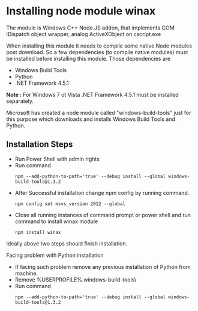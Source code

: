 # Installing node module winax

The module is Windows C++ Node.JS addon, that implements COM IDispatch object wrapper, analog ActiveXObject on cscript.exe

When installing this module it needs to compile some native Node modules post download. So a few dependencies (to compile native modules) must be installed before installing this module. 
Those dependencies are 

- Windows Build Tools
- Python
- .NET Framework 4.5.1

__Note :__  For Windows 7 ot Vista .NET Framework 4.5.1 must be installed separately.

Microsoft has created a node module called "windows-build-tools" just for this purpose which downloads and installs Windows Build Tools and Python.

## Installation Steps

- Run Power Shell with admin rights
- Run command
	```{r, engine='bash', count_lines}
	npm --add-python-to-path='true' --debug install --global windows-build-tools@1.3.2	
	```
- After Successful installation change npm config by running command. 
	```{r, engine='bash', count_lines}
	npm config set msvs_version 2012 --global	
	```
- Close all running instances of command prompt or power shell and run command to install winax module
	```{r, engine='bash', count_lines}
	npm install winax
	```

Ideally above two steps should finish installation.  

Facing problem with Python installation

- If facing such problem remove any previous installation of Python from machine.
- Remove %USERPROFILE%\.windows-build-tools\
- Run command 
	```{r, engine='bash', count_lines}
	npm --add-python-to-path='true' --debug install --global windows-build-tools@1.3.2
	```
